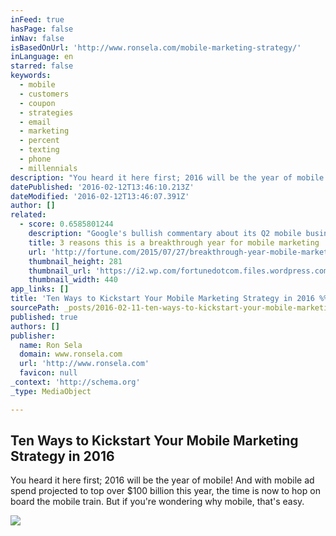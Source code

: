 ```yaml
---
inFeed: true
hasPage: false
inNav: false
isBasedOnUrl: 'http://www.ronsela.com/mobile-marketing-strategy/'
inLanguage: en
starred: false
keywords:
  - mobile
  - customers
  - coupon
  - strategies
  - email
  - marketing
  - percent
  - texting
  - phone
  - millennials
description: "You heard it here first; 2016 will be the year of mobile! And with mobile ad spend projected to top over $100 billion this year, the time is now to hop on board the mobile train. But if you're wondering why mobile, that's easy."
datePublished: '2016-02-12T13:46:10.213Z'
dateModified: '2016-02-12T13:46:07.391Z'
author: []
related:
  - score: 0.6585801244
    description: "Google's bullish commentary about its Q2 mobile business -respectable ad growth and accelerating video viewership on the go-wasn't exactly a big surprise. After all, one commonly cited forecast suggests that mobile gadgets could be the focus for 72% of all digital ad spending by 2019."
    title: 3 reasons this is a breakthrough year for mobile marketing
    url: 'http://fortune.com/2015/07/27/breakthrough-year-mobile-marketing/'
    thumbnail_height: 281
    thumbnail_url: 'https://i2.wp.com/fortunedotcom.files.wordpress.com/2015/07/rtr4x894.jpg?fit=440%2C330&quality=80&strip'
    thumbnail_width: 440
app_links: []
title: 'Ten Ways to Kickstart Your Mobile Marketing Strategy in 2016 %%'
sourcePath: _posts/2016-02-11-ten-ways-to-kickstart-your-mobile-marketing-strategy-in-2016.md
published: true
authors: []
publisher:
  name: Ron Sela
  domain: www.ronsela.com
  url: 'http://www.ronsela.com'
  favicon: null
_context: 'http://schema.org'
_type: MediaObject

---
```

<article style=""><h1>Ten Ways to Kickstart Your Mobile Marketing Strategy in 2016 </h1><p>You heard it here first; 2016 will be the year of mobile! And with mobile ad spend projected to top over $100 billion this year, the time is now to hop on board the mobile train. But if you're wondering why mobile, that's easy.</p><img src="https://s3-us-west-2.amazonaws.com/the-grid-img/p/19e88ce5be59693111f150e588d79e2aea78cc2a.jpg" /></article>
